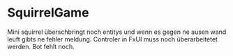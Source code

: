 # SquirrelGame
Mini squirrel überschbringt noch entitys und wenn es gegen ne ausen
wand leuft gibts ne fehler meldung.
Controler in FxUI muss noch überarbeitetet werden.
Bot fehlt noch.
